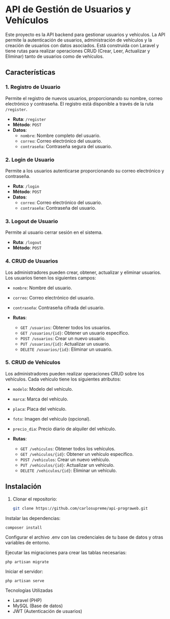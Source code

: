 # API de Gestión de Usuarios y Vehículos

Este proyecto es la API backend para gestionar usuarios y vehículos. La API permite la autenticación de usuarios, administración de vehículos y la creación de usuarios con datos asociados. Está construida con Laravel y tiene rutas para realizar operaciones CRUD (Crear, Leer, Actualizar y Eliminar) tanto de usuarios como de vehículos.

## Características

### 1. Registro de Usuario
Permite el registro de nuevos usuarios, proporcionando su nombre, correo electrónico y contraseña. El registro está disponible a través de la ruta `/register`.

- **Ruta**: `/register`
- **Método**: `POST`
- **Datos**:
  - `nombre`: Nombre completo del usuario.
  - `correo`: Correo electrónico del usuario.
  - `contraseña`: Contraseña segura del usuario.

### 2. Login de Usuario
Permite a los usuarios autenticarse proporcionando su correo electrónico y contraseña.

- **Ruta**: `/login`
- **Método**: `POST`
- **Datos**:
  - `correo`: Correo electrónico del usuario.
  - `contraseña`: Contraseña del usuario.

### 3. Logout de Usuario
Permite al usuario cerrar sesión en el sistema.

- **Ruta**: `/logout`
- **Método**: `POST`

### 4. CRUD de Usuarios
Los administradores pueden crear, obtener, actualizar y eliminar usuarios. Los usuarios tienen los siguientes campos:
- `nombre`: Nombre del usuario.
- `correo`: Correo electrónico del usuario.
- `contraseña`: Contraseña cifrada del usuario.

- **Rutas**:
  - `GET /usuarios`: Obtener todos los usuarios.
  - `GET /usuarios/{id}`: Obtener un usuario específico.
  - `POST /usuarios`: Crear un nuevo usuario.
  - `PUT /usuarios/{id}`: Actualizar un usuario.
  - `DELETE /usuarios/{id}`: Eliminar un usuario.

### 5. CRUD de Vehículos
Los administradores pueden realizar operaciones CRUD sobre los vehículos. Cada vehículo tiene los siguientes atributos:
- `modelo`: Modelo del vehículo.
- `marca`: Marca del vehículo.
- `placa`: Placa del vehículo.
- `foto`: Imagen del vehículo (opcional).
- `precio_dia`: Precio diario de alquiler del vehículo.

- **Rutas**:
  - `GET /vehiculos`: Obtener todos los vehículos.
  - `GET /vehiculos/{id}`: Obtener un vehículo específico.
  - `POST /vehiculos`: Crear un nuevo vehículo.
  - `PUT /vehiculos/{id}`: Actualizar un vehículo.
  - `DELETE /vehiculos/{id}`: Eliminar un vehículo.

## Instalación

1. Clonar el repositorio:
   ```bash
   git clone https://github.com/carlosupreme/api-prograweb.git
Instalar las dependencias:

   
    composer install
Configurar el archivo .env con las credenciales de tu base de datos y otras variables de entorno.

Ejecutar las migraciones para crear las tablas necesarias:

    php artisan migrate

Iniciar el servidor:


    php artisan serve
    
Tecnologías Utilizadas

- Laravel (PHP)
- MySQL (Base de datos)
- JWT (Autenticación de usuarios)
